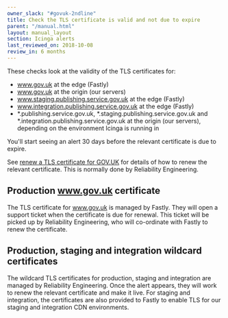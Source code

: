 ```yaml
---
owner_slack: "#govuk-2ndline"
title: Check the TLS certificate is valid and not due to expire
parent: "/manual.html"
layout: manual_layout
section: Icinga alerts
last_reviewed_on: 2018-10-08
review_in: 6 months
---
```


These checks look at the validity of the TLS certificates for:

* www.gov.uk at the edge (Fastly)
* www.gov.uk at the origin (our servers)
* www.staging.publishing.service.gov.uk at the edge (Fastly)
* www.integration.publishing.service.gov.uk at the edge (Fastly)
* \*.publishing.service.gov.uk, \*.staging.publishing.service.gov.uk and \*.integration.publishing.service.gov.uk at the origin (our servers), depending on the environment Icinga is running in

You'll start seeing an alert 30 days before the relevant certificate is due to
expire.

See [renew a TLS certificate for GOV.UK](/manual/renew-a-tls-certificate.html)
for details of how to renew the relevant certificate. This is normally done by
Reliability Engineering.

## Production www.gov.uk certificate

The TLS certificate for www.gov.uk is managed by Fastly. They will open a support
ticket when the certificate is due for renewal. This ticket will be picked up by
Reliability Engineering, who will co-ordinate with Fastly to renew the
certificate.

## Production, staging and integration wildcard certificates
The wildcard TLS certificates for production, staging and integration are
managed by Reliability Engineering. Once the alert appears, they will work to
renew the relevant certificate and make it live. For staging and integration,
the certificates are also provided to Fastly to enable TLS for our staging and
integration CDN environments.
